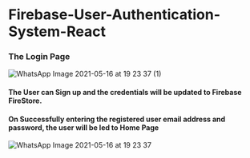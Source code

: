 # Firebase-User-Authentication-System-React
### The Login Page

![WhatsApp Image 2021-05-16 at 19 23 37 (1)](https://user-images.githubusercontent.com/46785912/118399797-7f20fb80-b67c-11eb-87a1-1b2e2867206d.jpeg)

#### The User can Sign up and the credentials will be updated to Firebase FireStore.
#### On Successfully entering the registered user email address and password, the user will be led to Home Page
![WhatsApp Image 2021-05-16 at 19 23 37](https://user-images.githubusercontent.com/46785912/118399981-61a06180-b67d-11eb-80a0-084722714086.jpeg)
